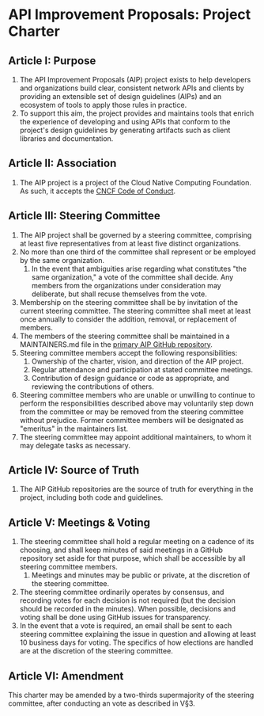 # API Improvement Proposals: Project Charter

## Article I: Purpose

1. The API Improvement Proposals (AIP) project exists to help developers and
   organizations build clear, consistent network APIs and clients by providing
   an extensible set of design guidelines (AIPs) and an ecosystem of tools to
   apply those rules in practice.
2. To support this aim, the project provides and maintains tools that enrich
   the experience of developing and using APIs that conform to the project's
   design guidelines by generating artifacts such as client libraries and
   documentation.

## Article II: Association

1. The AIP project is a project of the Cloud Native Computing Foundation. As
   such, it accepts the [CNCF Code of Conduct][0].

## Article III: Steering Committee

1. The AIP project shall be governed by a steering committee, comprising at
   least five representatives from at least five distinct organizations.
2. No more than one third of the committee shall represent or be employed by
   the same organization.
   1. In the event that ambiguities arise regarding what constitutes "the same
      organization," a vote of the committee shall decide. Any members from the
      organizations under consideration may deliberate, but shall recuse
      themselves from the vote.
3. Membership on the steering committee shall be by invitation of the current
   steering committee. The steering committee shall meet at least once annually
   to consider the addition, removal, or replacement of members.
4. The members of the steering committee shall be maintained in a
   MAINTAINERS.md file in the
   [primary AIP GitHub repository](https://github.com/aip-dev/aip).
5. Steering committee members accept the following responsibilities:
   1. Ownership of the charter, vision, and direction of the AIP project.
   2. Regular attendance and participation at stated committee meetings.
   3. Contribution of design guidance or code as appropriate, and reviewing the
      contributions of others.
6. Steering committee members who are unable or unwilling to continue to
   perform the responsibilities described above may voluntarily step down from
   the committee or may be removed from the steering committee without
   prejudice. Former committee members will be designated as "emeritus" in the
   maintainers list.
7. The steering committee may appoint additional maintainers, to whom it may
   delegate tasks as necessary.

## Article IV: Source of Truth

1. The AIP GitHub repositories are the source of truth for everything in the
   project, including both code and guidelines.

## Article V: Meetings & Voting

1. The steering committee shall hold a regular meeting on a cadence of its
   choosing, and shall keep minutes of said meetings in a GitHub repository set
   aside for that purpose, which shall be accessible by all steering committee
   members.
   1. Meetings and minutes may be public or private, at the discretion of the
      steering committee.
2. The steering committee ordinarily operates by consensus, and recording votes
   for each decision is not required (but the decision should be recorded in
   the minutes). When possible, decisions and voting shall be done using GitHub
   issues for transparency.
3. In the event that a vote is required, an email shall be sent to each
   steering committee explaining the issue in question and allowing at least 10
   business days for voting. The specifics of how elections are handled are at
   the discretion of the steering committee.

## Article VI: Amendment

This charter may be amended by a two-thirds supermajority of the steering
committee, after conducting an vote as described in V§3.

[0]: https://github.com/cncf/foundation/blob/master/code-of-conduct.md

